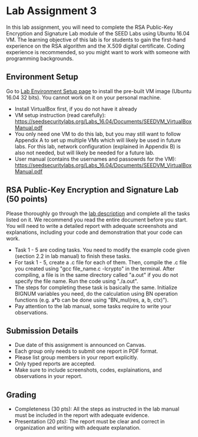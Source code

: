 # Lab Assignment 3

In this lab assignment, you will need to complete the RSA Public-Key Encryption and Signature Lab module of the SEED Labs using Ubuntu 16.04 VM. The learning objective of this lab is for students to gain the first-hand experience on the RSA algorithm and the X.509 digital certificate. Coding experience is recommended, so you might want to work with someone with programming backgrounds. 


## Environment Setup

Go to [Lab Environment Setup page](https://seedsecuritylabs.org/lab_env.html) to install the pre-built VM image (Ubuntu 16.04 32 bits). You cannot work on it on your personal machine.  
- Install VirtualBox first, if you do not have it already
- VM setup instruction (read carefully): https://seedsecuritylabs.org/Labs_16.04/Documents/SEEDVM_VirtualBoxManual.pdf
- You only need one VM to do this lab, but you may still want to follow Appendix A to set up multiple VMs which will likely be used in future labs. For this lab, network configuration (explained in Appendix B) is also not needed, but will likely be needed for a future lab.
- User manual (contains the usernames and passowrds for the VM): https://seedsecuritylabs.org/Labs_16.04/Documents/SEEDVM_VirtualBoxManual.pdf

## RSA Public-Key Encryption and Signature Lab (50 points)

Please thoroughly go through the [lab description](https://seedsecuritylabs.org/Labs_16.04/PDF/Crypto_RSA.pdf) and complete all the tasks listed on it. We recommend you read the entire document before you start. You will need to write a detailed report with adequate screenshots and explanations, including your code and demonstration that your code can work. 
- Task 1 - 5 are coding tasks. You need to modify the example code given (section 2.2 in lab manual) to finish these tasks.
- For task 1 - 5, create a .c file for each of them. Then, compile the .c file you created using "gcc file_name.c -lcrypto" in the terminal. After compiling, a file is in the same directory called "a.out" if you do not specify the file name. Run the code using "./a.out". 
- The steps for completing these task is basically the same. Initialize BIGNUM variables you need, do the calculation using BN operation functions (e.g. a*b can be done using
	"BN_mul(res, a, b, ctx)").
- Pay attention to the lab manual, some tasks require to write your observations.

## Submission Details

- Due date of this assignment is announced on Canvas.
- Each group only needs to submit one report in PDF format.
- Please list group members in your report explicitly.
- Only typed reports are accepted.
- Make sure to include screenshots, codes, explainations, and observations in your report.

## Grading

- Completeness (30 pts): All the steps as instructed in the lab manual must be included in the report with adequate evidence.
- Presentation (20 pts): The report must be clear and correct in organization and writing with adequate explanation.
